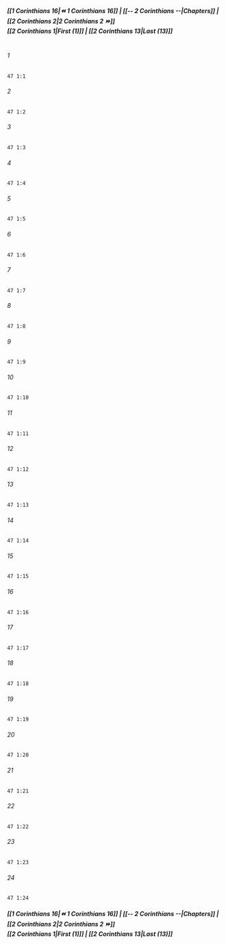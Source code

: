 
##### **[[1 Corinthians 16|⏪ 1 Corinthians 16]] | [[-- 2 Corinthians --|Chapters]] | [[2 Corinthians 2|2 Corinthians 2 ⏩]]**<br>**[[2 Corinthians 1|First (1)]] | [[2 Corinthians 13|Last (13)]]**<br><br>

###### 1
``` verse
47 1:1
```
###### 2
``` verse
47 1:2
```
###### 3
``` verse
47 1:3
```
###### 4
``` verse
47 1:4
```
###### 5
``` verse
47 1:5
```
###### 6
``` verse
47 1:6
```
###### 7
``` verse
47 1:7
```
###### 8
``` verse
47 1:8
```
###### 9
``` verse
47 1:9
```
###### 10
``` verse
47 1:10
```
###### 11
``` verse
47 1:11
```
###### 12
``` verse
47 1:12
```
###### 13
``` verse
47 1:13
```
###### 14
``` verse
47 1:14
```
###### 15
``` verse
47 1:15
```
###### 16
``` verse
47 1:16
```
###### 17
``` verse
47 1:17
```
###### 18
``` verse
47 1:18
```
###### 19
``` verse
47 1:19
```
###### 20
``` verse
47 1:20
```
###### 21
``` verse
47 1:21
```
###### 22
``` verse
47 1:22
```
###### 23
``` verse
47 1:23
```
###### 24
``` verse
47 1:24
```

##### **[[1 Corinthians 16|⏪ 1 Corinthians 16]] | [[-- 2 Corinthians --|Chapters]] | [[2 Corinthians 2|2 Corinthians 2 ⏩]]**<br>**[[2 Corinthians 1|First (1)]] | [[2 Corinthians 13|Last (13)]]**
